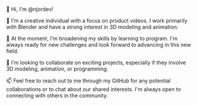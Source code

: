 👋 Hi, I'm @njordev!

👀 I'm a creative individual with a focus on product videos. I work primarily with Blender and have a strong interest in 3D modeling and animation.

🌱 At the moment, I'm broadening my skills by learning to program. I'm always ready for new challenges and look forward to advancing in this new field.

💞️ I'm looking to collaborate on exciting projects, especially if they involve 3D modeling, animation, or programming.

📫 Feel free to reach out to me through my GitHub for any potential collaborations or to chat about our shared interests. I'm always open to connecting with others in the community.

